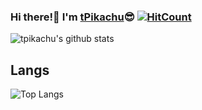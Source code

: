### Hi there!👋 I'm [tPikachu](#)😎 [![HitCount](http://hits.dwyl.com/tpikachu/tpikachu.svg)](http://hits.dwyl.com/tpikachu/tpikachu)


![tpikachu's github stats](https://github-readme-stats.vercel.app/api?username=tpikachu&count_private=true&show_icons=true&theme=radical)

## Langs

![Top Langs](https://github-readme-stats.vercel.app/api/top-langs/?username=tpikachu&layout=compact)

<!--
Here are some ideas to get you started:

- 🔭 I’m currently working on ...
- 🌱 I’m currently learning ...
- 👯 I’m looking to collaborate on ...
- 🤔 I’m looking for help with ...
- 💬 Ask me about ...
- 📫 How to reach me: ...
- 😄 Pronouns: ...
- ⚡ Fun fact: ...
-->
